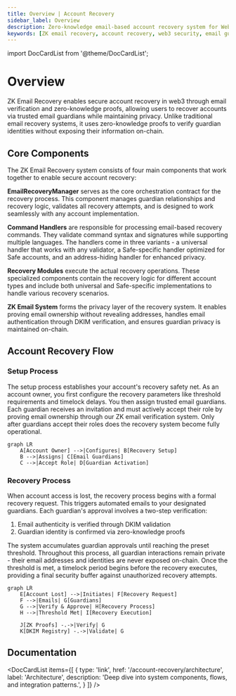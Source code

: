 ```yaml
---
title: Overview | Account Recovery
sidebar_label: Overview
description: Zero-knowledge email-based account recovery system for Web3, enabling secure account restoration through trusted email guardians while maintaining complete privacy through ZK proofs
keywords: [ZK email recovery, account recovery, web3 security, email guardians, zero-knowledge proofs, DKIM verification, blockchain security, account restoration, privacy-preserving recovery, decentralized recovery]
---
```


import DocCardList from '@theme/DocCardList';

# Overview

ZK Email Recovery enables secure account recovery in web3 through email verification and zero-knowledge proofs, allowing users to recover accounts via trusted email guardians while maintaining privacy. Unlike traditional email recovery systems, it uses zero-knowledge proofs to verify guardian identities without exposing their information on-chain.

## Core Components

The ZK Email Recovery system consists of four main components that work together to enable secure account recovery:

**EmailRecoveryManager** serves as the core orchestration contract for the recovery process. This component manages guardian relationships and recovery logic, validates all recovery attempts, and is designed to work seamlessly with any account implementation.

**Command Handlers** are responsible for processing email-based recovery commands. They validate command syntax and signatures while supporting multiple languages. The handlers come in three variants - a universal handler that works with any validator, a Safe-specific handler optimized for Safe accounts, and an address-hiding handler for enhanced privacy.

**Recovery Modules** execute the actual recovery operations. These specialized components contain the recovery logic for different account types and include both universal and Safe-specific implementations to handle various recovery scenarios.

**ZK Email System** forms the privacy layer of the recovery system. It enables proving email ownership without revealing addresses, handles email authentication through DKIM verification, and ensures guardian privacy is maintained on-chain.

## Account Recovery Flow

### Setup Process

The setup process establishes your account's recovery safety net. As an account owner, you first configure the recovery parameters like threshold requirements and timelock delays. You then assign trusted email guardians. Each guardian receives an invitation and must actively accept their role by proving email ownership through our ZK email verification system. Only after guardians accept their roles does the recovery system become fully operational.

```mermaid
graph LR
    A[Account Owner] -->|Configures| B[Recovery Setup]
    B -->|Assigns| C[Email Guardians]
    C -->|Accept Role| D[Guardian Activation]
```

### Recovery Process

When account access is lost, the recovery process begins with a formal recovery request. This triggers automated emails to your designated guardians. Each guardian's approval involves a two-step verification:
1. Email authenticity is verified through DKIM validation
2. Guardian identity is confirmed via zero-knowledge proofs

The system accumulates guardian approvals until reaching the preset threshold. Throughout this process, all guardian interactions remain private - their email addresses and identities are never exposed on-chain. Once the threshold is met, a timelock period begins before the recovery executes, providing a final security buffer against unauthorized recovery attempts.

```mermaid
graph LR
    E[Account Lost] -->|Initiates| F[Recovery Request]
    F -->|Emails| G[Guardians]
    G -->|Verify & Approve| H[Recovery Process]
    H -->|Threshold Met| I[Recovery Execution]
    
    J[ZK Proofs] -.->|Verify| G
    K[DKIM Registry] -.->|Validate| G
```

## Documentation

<DocCardList 
  items={[
    {
      type: 'link',
      href: '/account-recovery/architecture',
      label: 'Architecture',
      description: 'Deep dive into system components, flows, and integration patterns.',
    }
  ]}
/>